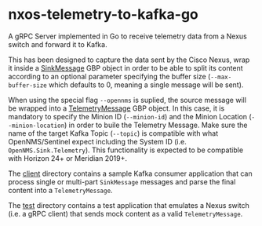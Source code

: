 # nxos-telemetry-to-kafka-go

A gRPC Server implemented in Go to receive telemetry data from a Nexus switch and forward it to Kafka.

This has been designed to capture the data sent by the Cisco Nexus, wrap it inside a [SinkMessage](./api/sink.proto) GBP object in order to be able to split its content according to an optional parameter specifying the buffer size (`--max-buffer-size` which defaults to 0, meaning a single message will be sent).

When using the special flag `--opennms` is suplied, the source message will be wrapped into a [TelemetryMessage](./api/telemetry.proto) GBP object. In this case, it is mandatory to specify the Minion ID (`--minion-id`) and the Minion Location (`--minion-location`) in order to buile the Telemetry Message. Make sure the name of the target Kafka Topic (`--topic`) is compatible with what OpenNMS/Sentinel expect including the System ID (i.e. `OpenNMS.Sink.Telemetry`). This functionality is expected to be compatible with Horizon 24+ or Meridian 2019+.

The [client](./client) directory contains a sample Kafka consumer application that can process single or multi-part `SinkMessage` messages and parse the final content into a `TelemetryMessage`.

The [test](./test) directory contains a test application that emulates a Nexus switch (i.e. a gRPC client) that sends mock content as a valid `TelemetryMessage`.
